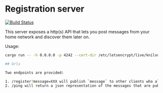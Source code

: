 # Registration server

[![Build Status](https://travis-ci.org/fxbox/registration_server.svg?branch=master)](https://travis-ci.org/fxbox/registration_server)

This server exposes a http(s) API that lets you post messages from your home network and discover them later on.

Usage:

```bash
cargo run -- -h 0.0.0.0 -p 4242 --cert-dir /etc/letsencrypt/live/knilxof.org

## Urls

Two endpoints are provided:

1. /register?message=XXX will publish `message` to other clients who also connect from the same outgoing IP address as you.
2. /ping will return a json representation of the messages that are published from the same outgoing IP address.
